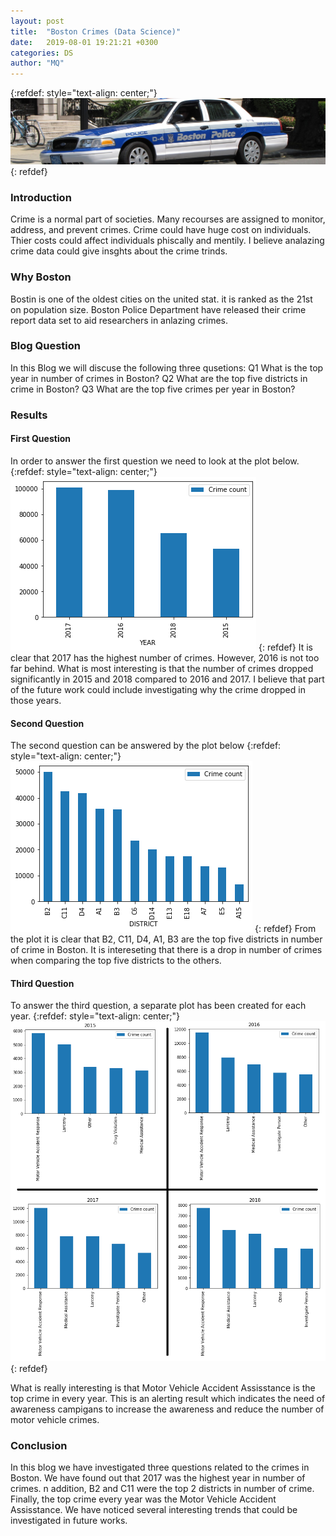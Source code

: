 ```yaml
---
layout: post
title:  "Boston Crimes (Data Science)"
date:   2019-08-01 19:21:21 +0300
categories: DS
author: "MQ"
---
```




{:refdef: style="text-align: center;"}
![Cover](/assets/cover2.jpg)
{: refdef}


### Introduction
Crime is a normal part of societies. Many recourses are assigned to monitor, address, and prevent crimes. Crime could have huge cost on individuals. Thier costs could affect individuals phiscally and mentily. I believe analazing crime data could give insghts about the crime trinds. 
### Why Boston 
Bostin is one of the oldest cities on the united stat. it is ranked as the 21st on population size. Boston Police Department have released their crime report data set to aid researchers in anlazing crimes. 
### Blog Question
In this Blog we will discuse the following three qusetions:
Q1 What is the top year in number of crimes in Boston?
Q2 What are the top five districts in crime in Boston? 
Q3 What are the top five crimes per year in Boston? 

### Results 
#### First Question
In order to answer the first question we need to look at the plot below.
{:refdef: style="text-align: center;"}
![q1](/assets/1.png)
{: refdef}
It is clear that 2017 has the highest number of crimes. However, 2016 is not too far behind. What is most interesting is that the number of crimes dropped significantly in 2015 and 2018 compared to 2016 and 2017.  I believe that part of the future work could include investigating why the crime dropped in those years.

#### Second Question
The second question can be answered by the plot below
{:refdef: style="text-align: center;"}
![q2](/assets/2.png)
{: refdef}
From the plot it is clear that B2, C11, D4, A1, B3 are the top five districts in number of crime in Boston. It is intereseting that there is a drop in number of crimes when comparing the top five districts to the others.

#### Third Question
To answer the third question, a separate plot has been created for each year.
{:refdef: style="text-align: center;"}
![q3](/assets/all.png)
{: refdef}

What is really interesting is that Motor Vehicle Accident Assisstance is the top crime in every year. This is an alerting result which indicates the need of awareness campigans to increase the awareness and reduce the number of motor vehicle crimes.


### Conclusion 

In this blog we have investigated three questions related to the crimes in Boston. We have found out that 2017 was the highest year in number of crimes. n addition, B2 and C11 were the top 2 districts in number of crime. Finally, the top crime every year was the Motor Vehicle Accident Assisstance. We have noticed several interesting trends that could be investigated in future works.


